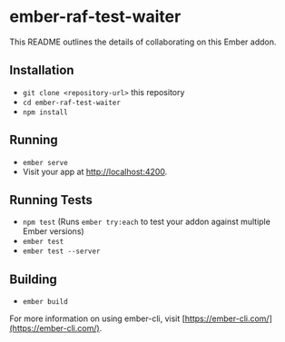 # ember-raf-test-waiter

This README outlines the details of collaborating on this Ember addon.

## Installation

* `git clone <repository-url>` this repository
* `cd ember-raf-test-waiter`
* `npm install`

## Running

* `ember serve`
* Visit your app at [http://localhost:4200](http://localhost:4200).

## Running Tests

* `npm test` (Runs `ember try:each` to test your addon against multiple Ember versions)
* `ember test`
* `ember test --server`

## Building

* `ember build`

For more information on using ember-cli, visit [https://ember-cli.com/](https://ember-cli.com/).
